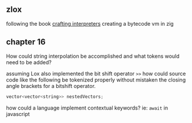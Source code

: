 
## zlox

following the book [crafting interpreters](https://craftinginterpreters.com) creating a bytecode vm in zig


## chapter 16 

How could string interpolation be accomplished and what tokens would
need to be added?

assuming Lox also implemented the bit shift operator `>>` 
how could source code like the following be tokenized properly
without mistaken the closing angle brackets for a bitshift operator.

```cpp
vector<vector<string>> nestedVectors;
```

how could a language implement contextual keywords?
ie: `await` in javascript
